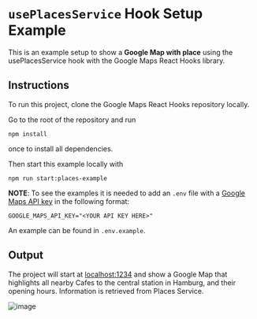 # `usePlacesService` Hook Setup Example

This is an example setup to show a **Google Map with place** using the usePlacesService hook with the Google Maps React Hooks library.

## Instructions

To run this project, clone the Google Maps React Hooks repository locally.

Go to the root of the repository and run


```shell
npm install
```


once to install all dependencies.

Then start this example locally with


```shell
npm run start:places-example
```


**NOTE**:
To see the examples it is needed to add an `.env` file with a [Google Maps API key](https://developers.google.com/maps/documentation/embed/get-api-key#:~:text=Go%20to%20the%20Google%20Maps%20Platform%20%3E%20Credentials%20page.&text=On%20the%20Credentials%20page%2C%20click,Click%20Close.) in the following format:

`GOOGLE_MAPS_API_KEY="<YOUR API KEY HERE>"`

An example can be found in `.env.example`.

## Output

The project will start at [localhost:1234](http://localhost:1234) and show a Google Map that highlights all nearby Cafes to the central station in Hamburg, and their opening hours. Information is retrieved from Places Service.

![image](https://user-images.githubusercontent.com/39244966/196244324-8d761a8f-25d1-4e87-adb3-9d0d66f97b66.png)
